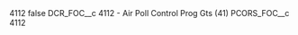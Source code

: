 <?xml version="1.0" encoding="UTF-8"?>
<CustomMetadata xmlns="http://soap.sforce.com/2006/04/metadata" xmlns:xsi="http://www.w3.org/2001/XMLSchema-instance" xmlns:xsd="http://www.w3.org/2001/XMLSchema">
    <label>4112</label>
    <protected>false</protected>
    <values>
        <field>DCR_FOC__c</field>
        <value xsi:type="xsd:string">4112 - Air Poll Control Prog Gts (41)</value>
    </values>
    <values>
        <field>PCORS_FOC__c</field>
        <value xsi:type="xsd:string">4112</value>
    </values>
</CustomMetadata>
